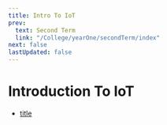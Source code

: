 ```yaml
---
title: Intro To IoT
prev:
  text: Second Term
  link: "/College/yearOne/secondTerm/index"
next: false
lastUpdated: false
---
```


# Introduction To IoT

- [title](link.md)
